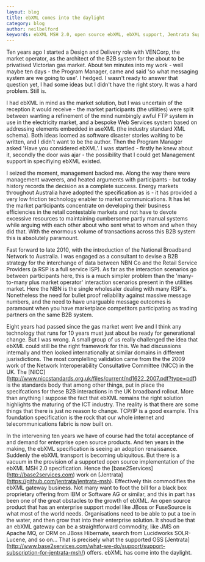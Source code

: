 ```yaml
---
layout: blog
title: ebXML comes into the daylight
category: blog
author: neilbelford
keywords: ebXML MSH 2.0, open source ebXML, ebXML support, Jentrata Support, open source support, OSS, Hermes Support
---
```


Ten years ago I started a Design and Delivery role with VENCorp, the market operator, as the architect of the B2B system for the about to be privatised Victorian gas market. About ten minutes into my work - well maybe ten days - the Program Manager, came and said 'so what messaging system are we going to use'. I hedged. I wasn't ready to answer that question yet, I had some ideas but I didn't have the right story. It was a hard problem. Still is. 

I had ebXML in mind as the market solution, but I was uncertain of the reception it would receive - the market participants (the utilities) were split between wanting a refinement of the mind numbingly awful FTP system in use in the  electricity market, and a bespoke Web Services system based on addressing elements embedded in aseXML (the industry standard XML schema). Both ideas loomed as software disaster stories waiting to be written, and I didn't want to be the author. Then the Program Manager asked 'Have you considered ebXML'. I was startled - firstly he knew about it, secondly the door was ajar - the possibility that I could get Management support in specifiying ebXML existed. 

I seized the moment, management backed me. Along the way there were management waverers, and heated arguments with participants - but today history records the decision as a complete success. Energy markets throughout Australia have adopted the specification as is - it has provided a very low friction technology enabler to market communications. It has let the market participants concentrate on developing their business efficiencies in the retail contestable markets and not have to devote excessive resources to maintaining cumbersome partly manual systems while arguing with each other about who sent what to whom and when they did that. With the enormous volume of transactions across this B2B system this is absolutely paramount.

Fast forward to late 2010, with the introduction of the National Broadband Network to Australia. I was engaged as a consultant to devise a B2B strategy for the interchange of data between NBN Co and the Retail Service Providers (a RSP is a full service ISP). As far as the interaction scenarios go between participants here, this is a much simpler problem than the 'many-to-many plus market operator' interaction scenarios present in the utilities market. Here the NBN is the single wholesaler dealing with many RSP's. Nonetheless the need for bullet proof reliability against massive message numbers, and the need to have unarguable message outcomes is paramount when you have marketplace competitors participating as trading partners on the same B2B system.

Eight years had passed since the gas market went live and I think any technology that runs for 10 years must just about be ready for generational change. But I was wrong. A small group of us really challenged the idea that ebXML could still be the right framework for this. We had discussions internally and then looked internationally at similar domains in different jusrisdictions. The most complelling validation came from the the 2009 work of the Network Interoperability Consultative Committee (NICC) in the UK. The [NICC]  (http://www.niccstandards.org.uk/files/current/nd1622_2007.pdf?type=pdf) is the standards body that among other things, put in place the specifcations for these B2B interactions in the UK broadband rollout. More than anything I suppose the fact that ebXML remains the right solution highlights the maturing of the ICT industry. The reality is that there are some things that there is just no reason to change. TCP/IP is a good example. This foundation specification is the rock that our whole internet and telecommunications fabric is now built on. 

In the intervening ten years we have of course had the total acceptance of and demand for enterprise open source products. And ten years in the making, the ebXML specification is seeing an adoption renaissance. Suddenly the ebXML transport is becoming ubiquitous. But there is a vacuum in the provision of a supported open source implementation of the ebXML MSH 2.0 specification. Hence the [base2Services] (http://base2services.com) work on [Jentrata] (https://github.com/jentrata/jentrata-msh). Effectively this commodifies the ebXML gateway business. Not many want to foot the bill for a black box proprietary offering from IBM or Software AG or similar, and this in part has been one of the great obstacles to the growth of ebXML. An open source product that has an enterprise support model like JBoss or FuseSource is what most of the world needs. Organisations need to be able to put a toe in the water, and then grow that into their enterprise solution. It shoud be that an ebXML gateway can be a straightforward commodity, like JMS on Apache MQ, or ORM on JBoss Hibernate, search from Lucidworks SOLR-Lucene, and so on... That is precisely what the supported OSS [Jentrata] (http://www.base2services.com/what-we-do/support/support-subscription-for-jentrata-msh/) offers. ebXML has come into the daylight.

